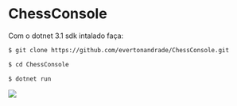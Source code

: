 # ChessConsole

Com o dotnet 3.1 sdk intalado faça:

```bash
$ git clone https://github.com/evertonandrade/ChessConsole.git

$ cd ChessConsole

$ dotnet run
```

<img src="https://i.ibb.co/kDF9DKw/Screenshot-from-2020-05-22-12-41-05.png">